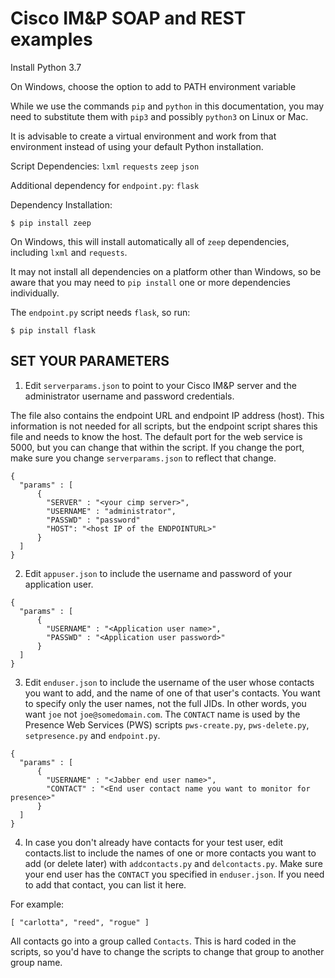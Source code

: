 # Cisco IM&P SOAP and REST examples




Install Python 3.7

On Windows, choose the option to add to PATH environment variable

While we use the commands `pip` and `python` in this documentation,
you may need to substitute them with `pip3` and possibly `python3` on
Linux or Mac.

It is advisable to create a virtual environment and work from that environment
instead of using your default Python installation.

Script Dependencies:
    `lxml`
    `requests`
    `zeep`
    `json`

Additional dependency for `endpoint.py`:
    `flask`

Dependency Installation:

    $ pip install zeep

On Windows, this will install automatically all of `zeep` dependencies,
including `lxml` and `requests`.

It may not install all dependencies on a platform other than Windows,
so be aware that you may need to `pip install` one or more dependencies
individually.

The `endpoint.py` script needs `flask`, so run:

    $ pip install flask

## SET YOUR PARAMETERS

1. Edit `serverparams.json` to point to your Cisco IM&P server and the
administrator username and password credentials.  

The file also contains the endpoint URL and endpoint IP address (host).
This information is not needed for all scripts, but the endpoint script
shares this file and needs to know the host.  The default port for
the web service is 5000, but you can change that within the script.
If you change the port, make sure you change `serverparams.json` to reflect
that change.

```
{
  "params" : [
      {
        "SERVER" : "<your cimp server>",
        "USERNAME" : "administrator",
        "PASSWD" : "password"
        "HOST": "<host IP of the ENDPOINTURL>"
      }
  ]
}
```

2. Edit `appuser.json` to include the username and password of your
application user.

```
{
  "params" : [
      {
        "USERNAME" : "<Application user name>",
        "PASSWD" : "<Application user password>"
      }
  ]
}
```

3. Edit `enduser.json` to include the username of the user whose contacts
you want to add, and the name of one of that user's contacts. You want to
specify only the user names, not the full JIDs.  In other words, you want
`joe` not `joe@somedomain.com`.  The `CONTACT` name is used by
the Presence Web Services (PWS) scripts `pws-create.py`, `pws-delete.py`,
`setpresence.py` and `endpoint.py`.

```
{
  "params" : [
      {
        "USERNAME" : "<Jabber end user name>",
        "CONTACT" : "<End user contact name you want to monitor for presence>"
      }
  ]
}
```

4. In case you don't already have contacts for your test user, edit
contacts.list to include the names of one or more contacts you want
to add (or delete later) with `addcontacts.py` and `delcontacts.py`.
Make sure your end user has the `CONTACT` you specified in
`enduser.json`. If you need to add that contact, you can list it
here.  

For example:

```
[ "carlotta", "reed", "rogue" ]
```

All contacts go into a group called `Contacts`.  This is hard coded
in the scripts, so you'd have to change the scripts to change that
group to another group name.
